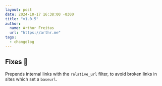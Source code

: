 ```yaml
---
layout: post
date: 2024-10-17 16:38:00 -0300
title: "v1.0.5"
author:
  name: Arthur Freitas
  url: "https://arthr.me"
tags:
  - changelog
---
```


## Fixes 🐞

Prepends internal links with the `relative_url` filter, to avoid broken links in sites which set a `baseurl`. 
